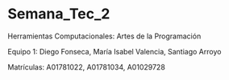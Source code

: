 # Semana_Tec_2
Herramientas Computacionales: Artes de la Programación

Equipo 1: Diego Fonseca, María Isabel Valencia, Santiago Arroyo

Matrículas: A01781022, A01781034, A01029728
